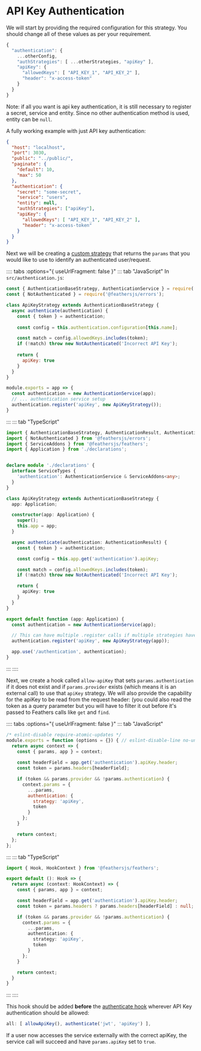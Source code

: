 # API Key Authentication

We will start by providing the required configuration for this strategy. You should change all of these values as per your requirement.

```js
{
  "authentication": {
    ...otherConfig,
    "authStrategies": [ ...otherStrategies, "apiKey" ],
    "apiKey": {
      "allowedKeys": [ "API_KEY_1", "API_KEY_2" ],
      "header": "x-access-token"
    }
  }
}
```

Note: if all you want is api key authentication, it is still necessary to register a secret, service and entity. Since no other authentication method is used, entity can be `null`.

A fully working example with just API key authentication:
```json
{
  "host": "localhost",
  "port": 3030,
  "public": "../public/",
  "paginate": {
    "default": 10,
    "max": 50
  },
  "authentication": {
    "secret": "some-secret",
    "service": "users",
    "entity": null,
    "authStrategies": ["apiKey"],
    "apiKey": {
      "allowedKeys": [ "API_KEY_1", "API_KEY_2" ],
      "header": "x-access-token"
    }
  }
}
```

Next we will be creating a [custom strategy](../../api/authentication/strategy.md) that returns the `params` that you would like to use to identify an authenticated user/request.

:::: tabs :options="{ useUrlFragment: false }"
::: tab "JavaScript"
In `src/authentication.js`:

```js
const { AuthenticationBaseStrategy, AuthenticationService } = require('@feathersjs/authentication');
const { NotAuthenticated } = require('@feathersjs/errors');

class ApiKeyStrategy extends AuthenticationBaseStrategy {
  async authenticate(authentication) {
    const { token } = authentication;
  
    const config = this.authentication.configuration[this.name];

    const match = config.allowedKeys.includes(token);
    if (!match) throw new NotAuthenticated('Incorrect API Key');
  
    return {
      apiKey: true
    }
  }
}

module.exports = app => {
  const authentication = new AuthenticationService(app);
  // ... authentication service setup
  authentication.register('apiKey', new ApiKeyStrategy());
}
```
:::
::: tab "TypeScript"
```ts
import { AuthenticationBaseStrategy, AuthenticationResult, AuthenticationService } from '@feathersjs/authentication';
import { NotAuthenticated } from '@feathersjs/errors';
import { ServiceAddons } from '@feathersjs/feathers';
import { Application } from './declarations';


declare module './declarations' {
  interface ServiceTypes {
    'authentication': AuthenticationService & ServiceAddons<any>;
  }
}

class ApiKeyStrategy extends AuthenticationBaseStrategy {
  app: Application;

  constructor(app: Application) {
    super();
    this.app = app;
  }

  async authenticate(authentication: AuthenticationResult) {
    const { token } = authentication;

    const config = this.app.get('authentication').apiKey;

    const match = config.allowedKeys.includes(token);
    if (!match) throw new NotAuthenticated('Incorrect API Key');

    return {
      apiKey: true
    }
  }
}

export default function (app: Application) {
  const authentication = new AuthenticationService(app);

  // This can have multiple .register calls if multiple strategies have been added
  authentication.register('apiKey', new ApiKeyStrategy(app));

  app.use('/authentication', authentication);
}
```
:::
::::

Next, we create a hook called `allow-apiKey` that sets `params.authentication` if it does not exist and if `params.provider` exists (which means it is an external call) to use that `apiKey` strategy. We will also provide the capability for the apiKey to be read from the request header: (you could also read the token as a query parameter but you will have to filter it out before it's passed to Feathers calls like `get` and `find`.

:::: tabs :options="{ useUrlFragment: false }"
::: tab "JavaScript"
```js
/* eslint-disable require-atomic-updates */
module.exports = function (options = {}) { // eslint-disable-line no-unused-vars
  return async context => {
    const { params, app } = context;
    
    const headerField = app.get('authentication').apiKey.header;
    const token = params.headers[headerField];

    if (token && params.provider && !params.authentication) {
      context.params = {
        ...params,
        authentication: {
          strategy: 'apiKey',
          token
        }
      };
    }

    return context;
  };
};
```
:::
::: tab "TypeScript"
```ts
import { Hook, HookContext } from '@feathersjs/feathers';

export default (): Hook => {
  return async (context: HookContext) => {
    const { params, app } = context;

    const headerField = app.get('authentication').apiKey.header;
    const token = params.headers ? params.headers[headerField] : null;

    if (token && params.provider && !params.authentication) {
      context.params = {
        ...params,
        authentication: {
          strategy: 'apiKey',
          token
        }
      };
    }

    return context;
  }
}
```
:::
::::

This hook should be added __before__ the [authenticate hook](../../api/authentication/hook.md) wherever API Key authentication should be allowed:

```js
all: [ allowApiKey(), authenticate('jwt', 'apiKey') ],
```

If a user now accesses the service externally with the correct apiKey, the service call will succeed and have `params.apiKey` set to `true`.
